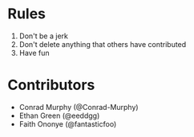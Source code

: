 # Rules

1. Don't be a jerk
2. Don't delete anything that others have contributed
3. Have fun

# Contributors
* Conrad Murphy (@Conrad-Murphy)
* Ethan Green (@eeddgg)
* Faith Ononye (@fantasticfoo)

